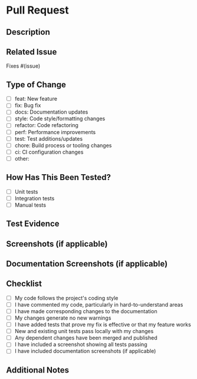# Pull Request

## Description

<!-- Provide a brief summary of the changes made in this PR -->

## Related Issue

<!-- Link to the related issue(s) this PR addresses -->

Fixes #(issue)

## Type of Change

<!-- Mark the appropriate option with an "x" -->

- [ ] feat: New feature
- [ ] fix: Bug fix
- [ ] docs: Documentation updates
- [ ] style: Code style/formatting changes
- [ ] refactor: Code refactoring
- [ ] perf: Performance improvements
- [ ] test: Test additions/updates
- [ ] chore: Build process or tooling changes
- [ ] ci: CI configuration changes
- [ ] other: <!-- describe -->

## How Has This Been Tested?

<!-- Describe the tests you ran to verify your changes -->

- [ ] Unit tests
- [ ] Integration tests
- [ ] Manual tests

## Test Evidence

<!-- Please upload a screenshot showing all tests passing -->
<!-- This is required for all PRs that include code changes -->

## Screenshots (if applicable)

<!-- Add screenshots to help explain your changes if UI is affected -->

## Documentation Screenshots (if applicable)

<!-- If you've made code changes, please add screenshots of the updated documentation -->
<!-- This is required for all PRs that include code changes that affect user-facing features -->

## Checklist

<!-- Mark the appropriate option with an "x" -->

- [ ] My code follows the project's coding style
- [ ] I have commented my code, particularly in hard-to-understand areas
- [ ] I have made corresponding changes to the documentation
- [ ] My changes generate no new warnings
- [ ] I have added tests that prove my fix is effective or that my feature works
- [ ] New and existing unit tests pass locally with my changes
- [ ] Any dependent changes have been merged and published
- [ ] I have included a screenshot showing all tests passing
- [ ] I have included documentation screenshots (if applicable)

## Additional Notes

<!-- Add any other information about the PR here -->

